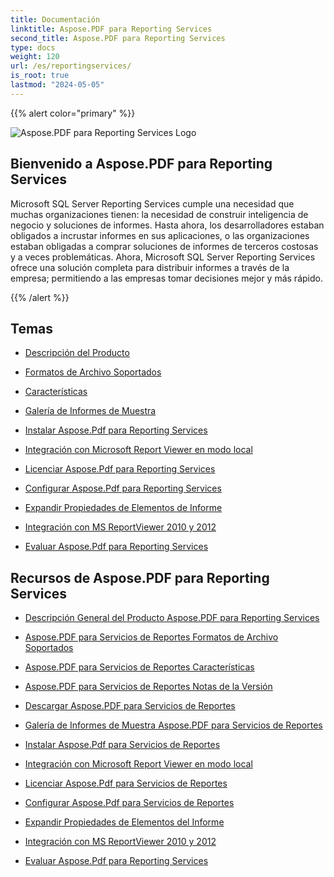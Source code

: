 ```yaml
---
title: Documentación
linktitle: Aspose.PDF para Reporting Services
second_title: Aspose.PDF para Reporting Services
type: docs
weight: 120
url: /es/reportingservices/
is_root: true
lastmod: "2024-05-05"
---
```


{{% alert color="primary" %}}

![Aspose.PDF para Reporting Services Logo](home_5.png)

## Bienvenido a Aspose.PDF para Reporting Services

Microsoft SQL Server Reporting Services cumple una necesidad que muchas organizaciones tienen: la necesidad de construir inteligencia de negocio y soluciones de informes. Hasta ahora, los desarrolladores estaban obligados a incrustar informes en sus aplicaciones, o las organizaciones estaban obligadas a comprar soluciones de informes de terceros costosas y a veces problemáticas. Ahora, Microsoft SQL Server Reporting Services ofrece una solución completa para distribuir informes a través de la empresa; permitiendo a las empresas tomar decisiones mejor y más rápido.

{{% /alert %}}

## Temas

- [Descripción del Producto](/pdf/es/reportingservices/product-overview/)
- [Formatos de Archivo Soportados](/pdf/es/reportingservices/supported-file-formats/)

- [Características](/pdf/es/reportingservices/features/)
- [Galería de Informes de Muestra](/pdf/es/reportingservices/sample-reports-gallery/)
- [Instalar Aspose.Pdf para Reporting Services](/pdf/es/reportingservices/install-aspose-pdf-for-reporting-services/)
- [Integración con Microsoft Report Viewer en modo local](/pdf/es/reportingservices/integration-with-microsoft-report-viewer-in-local-mode/)
- [Licenciar Aspose.Pdf para Reporting Services](/pdf/es/reportingservices/license-aspose-pdf-for-reporting-services/)
- [Configurar Aspose.Pdf para Reporting Services](/pdf/es/reportingservices/configure-aspose-pdf-for-reporting-services/)
- [Expandir Propiedades de Elementos de Informe](/pdf/es/reportingservices/expand-report-items-properties/)
- [Integración con MS ReportViewer 2010 y 2012](/pdf/es/reportingservices/integration-with-ms-reportviewer-2010-and-2012/)
- [Evaluar Aspose.Pdf para Reporting Services](/pdf/es/reportingservices/evaluate-aspose-pdf-for-reporting-services/)

## Recursos de Aspose.PDF para Reporting Services

- [Descripción General del Producto Aspose.PDF para Reporting Services](/pdf/es/reportingservices/product-overview/)
- [Aspose.PDF para Servicios de Reportes Formatos de Archivo Soportados](/pdf/es/reportingservices/supported-file-formats/)
- [Aspose.PDF para Servicios de Reportes Características](/pdf/es/reportingservices/features/)
- [Aspose.PDF para Servicios de Reportes Notas de la Versión](https://releases.aspose.com/pdf/reportingservices/release-notes/)
- [Descargar Aspose.PDF para Servicios de Reportes](https://releases.aspose.com/pdf/reportingservices/)
- [Galería de Informes de Muestra Aspose.PDF para Servicios de Reportes](/pdf/es/reportingservices/sample-reports-gallery/)
- [Instalar Aspose.Pdf para Servicios de Reportes](/pdf/es/reportingservices/install-aspose-pdf-for-reporting-services/)
- [Integración con Microsoft Report Viewer en modo local](/pdf/es/reportingservices/integration-with-microsoft-report-viewer-in-local-mode/)
- [Licenciar Aspose.Pdf para Servicios de Reportes](/pdf/es/reportingservices/license-aspose-pdf-for-reporting-services/)
- [Configurar Aspose.Pdf para Servicios de Reportes](/pdf/es/reportingservices/configure-aspose-pdf-for-reporting-services/)

- [Expandir Propiedades de Elementos del Informe](/pdf/es/reportingservices/expand-report-items-properties/)
- [Integración con MS ReportViewer 2010 y 2012](/pdf/es/reportingservices/integration-with-ms-reportviewer-2010-and-2012/)
- [Evaluar Aspose.Pdf para Reporting Services](/pdf/es/reportingservices/evaluate-aspose-pdf-for-reporting-services/)